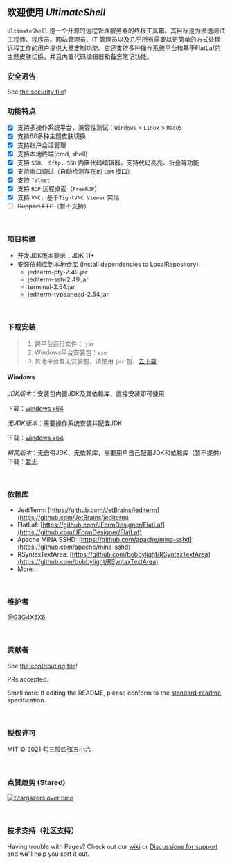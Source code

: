 ## 欢迎使用 *UltimateShell*

`UltimateShell` 是一个开源的远程管理服务器的终极工具箱。其目标是为渗透测试工程师、程序员、网站管理员、IT 管理员以及几乎所有需要以更简单的方式处理远程工作的用户提供大量定制功能。它还支持多种操作系统平台和基于FlatLaf的主题皮肤切换，并且内置代码编辑器和备忘笔记功能。

### 安全通告

See [the security file](https://github.com/G3G4X5X6/ultimateshell/security/policy)!

### 功能特点

- [x] 支持多操作系统平台，兼容性测试：`Windows` > `Linux` > `MacOS`
- [x] 支持60多种主题皮肤切换
- [x] 支持账户会话管理
- [x] 支持本地终端(cmd, shell)
- [x] 支持 `SSH`、 `Sftp`，`SSH` 内置代码编辑器，支持代码高亮、折叠等功能
- [x] 支持串口调试（自动检测存在的 `COM` 接口）
- [x] 支持 `Telnet`
- [x] 支持 `RDP` 远程桌面（`FreeRDP`）
- [x] 支持 `VNC`，基于`TightVNC Viewer` 实现
- [ ] <del>Support FTP</del>（暂不支持）

<br>

### 项目构建

- 开发JDK版本要求：JDK 11+
- 安装依赖库到本地仓库 (Install dependencies to LocalRepository): 
  - jediterm-pty-2.49.jar
  - jediterm-ssh-2.49.jar
  - terminal-2.54.jar
  - jediterm-typeahead-2.54.jar


<br>

### 下载安装
> 1. 跨平台运行文件： `jar` <br>
> 1. Windows平台安装包：`exe` <br>
> 1. 其他平台暂无安装包，请使用 `jar` 包，[去下载](https://github.com/G3G4X5X6/ultimateshell/releases)

#### Windows
*JDK版本*：安装包内置JDK及其依赖库，直接安装即可使用

下载：[windows x64](releases/)


*无JDK版本*：需要操作系统安装并配置JDK

下载：[windows x64](releases/)


*精简版本*：无自带JDK、无依赖库，需要用户自己配置JDK和依赖库（暂不提供）
下载：[暂无](#)

<br>

### 依赖库
- JediTerm: [https://github.com/JetBrains/jediterm](https://github.com/JetBrains/jediterm)
- FlatLaf: [https://github.com/JFormDesigner/FlatLaf](https://github.com/JFormDesigner/FlatLaf)
- Apache MINA SSHD: [https://github.com/apache/mina-sshd](https://github.com/apache/mina-sshd)
- RSyntaxTextArea: [https://github.com/bobbylight/RSyntaxTextArea](https://github.com/bobbylight/RSyntaxTextArea)
- More...


<br>

### 维护者

[@G3G4X5X6](https://github.com/G3G4X5X6)

<br>

### 贡献者

See [the contributing file](https://github.com/G3G4X5X6/ultimateshell/blob/main/contributing.md)!

PRs accepted.

Small note: If editing the README, please conform to the [standard-readme](https://github.com/RichardLitt/standard-readme) specification.

<br>

### 授权许可

MIT © 2021 勾三股四弦五小六

<br>

### 点赞趋势 (Stared)

[![Stargazers over time](https://starchart.cc/G3G4X5X6/ultimateshell.svg)](https://starchart.cc/G3G4X5X6/ultimateshell)

<br>

### 技术支持（社区支持）

Having trouble with Pages? Check out our [wiki](https://github.com/G3G4X5X6/ultimateshell/wiki) or [Discussions for support](https://github.com/G3G4X5X6/ultimateshell/discussions) and we’ll help you sort it out.

